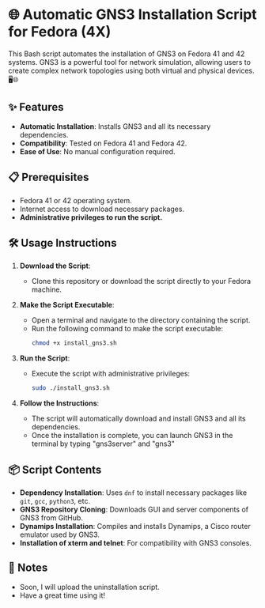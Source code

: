 # 🌐 Automatic GNS3 Installation Script for Fedora (4X)

This Bash script automates the installation of GNS3 on Fedora 41 and 42 systems. 
GNS3 is a powerful tool for network simulation, allowing users to create complex network topologies using both virtual and physical devices. 🖥️🌐

## ✨ Features

- **Automatic Installation**: Installs GNS3 and all its necessary dependencies.
- **Compatibility**: Tested on Fedora 41 and Fedora 42.
- **Ease of Use**: No manual configuration required.

## 📋 Prerequisites

- Fedora 41 or 42 operating system.
- Internet access to download necessary packages.
- **Administrative privileges to run the script.**

## 🛠️ Usage Instructions

1. **Download the Script**:
   - Clone this repository or download the script directly to your Fedora machine.

2. **Make the Script Executable**:
   - Open a terminal and navigate to the directory containing the script.
   - Run the following command to make the script executable:
     ```bash
     chmod +x install_gns3.sh
     ```

3. **Run the Script**:
   - Execute the script with administrative privileges:
     ```bash
     sudo ./install_gns3.sh
     ```

4. **Follow the Instructions**:
   - The script will automatically download and install GNS3 and all its dependencies.
   - Once the installation is complete, you can launch GNS3 in the terminal by typing "gns3server" and "gns3"
     
## 📦 Script Contents

- **Dependency Installation**: Uses `dnf` to install necessary packages like `git`, `gcc`, `python3`, etc.
- **GNS3 Repository Cloning**: Downloads GUI and server components of GNS3 from GitHub.
- **Dynamips Installation**: Compiles and installs Dynamips, a Cisco router emulator used by GNS3.
- **Installation of xterm and telnet**: For  compatibility with GNS3 consoles.

## 📝 Notes

- Soon, I will upload the uninstallation script.
- Have a great time using it!
